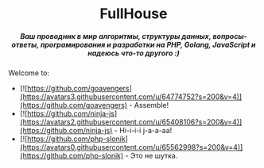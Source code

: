 <div align="center">
  <h1>FullHouse</h1>
  <h5>Ваш проводник в мир алгоритмы, структуры данных, вопросы-ответы, програмирования и разработки на PHP, Golang, JavaScript и надеюсь что-то другого :)</h5>
</div>

Welcome to: 

- [![https://github.com/goavengers](https://avatars3.githubusercontent.com/u/64774752?s=200&v=4)](https://github.com/goavengers) - Assemble!
- [![https://github.com/ninja-js](https://avatars2.githubusercontent.com/u/65408106?s=200&v=4)](https://github.com/ninja-js) - Hi-i-i-i j-a-a-aa!
- [![https://github.com/php-slonik](https://avatars0.githubusercontent.com/u/65562998?s=200&v=4)](https://github.com/php-slonik) - Это не шутка.

